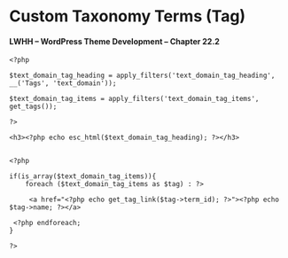 # Custom Taxonomy Terms (Tag)

#### LWHH – WordPress Theme Development – Chapter 22.2

```
<?php 

$text_domain_tag_heading = apply_filters('text_domain_tag_heading', __('Tags', 'text_domain'));

$text_domain_tag_items = apply_filters('text_domain_tag_items', get_tags());

?>

<h3><?php echo esc_html($text_domain_tag_heading); ?></h3>


<?php 

if(is_array($text_domain_tag_items)){
	foreach ($text_domain_tag_items as $tag) : ?>

     <a href="<?php echo get_tag_link($tag->term_id); ?>"><?php echo $tag->name; ?></a>
 
 <?php endforeach; 
}

?>
```
